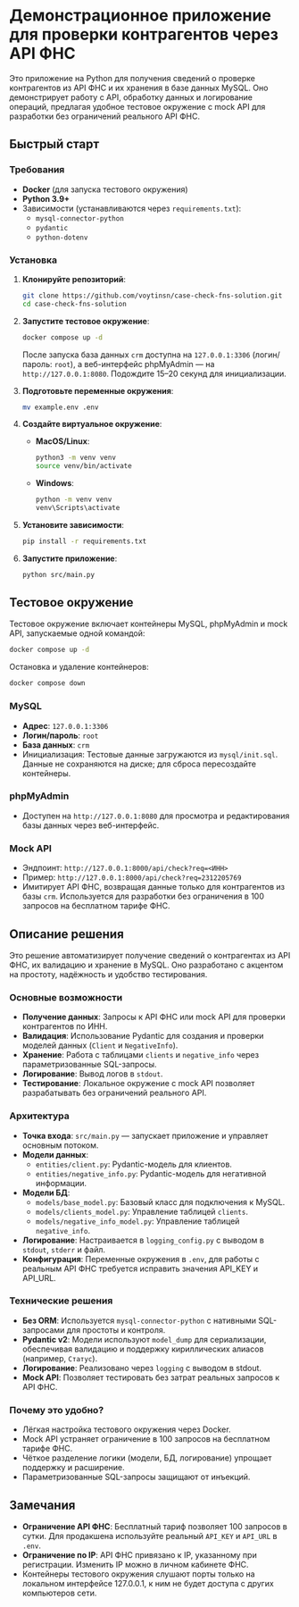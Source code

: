 # Демонстрационное приложение для проверки контрагентов через API ФНС

Это приложение на Python для получения сведений о проверке контрагентов из API ФНС и их хранения в базе данных MySQL. Оно демонстрирует работу с API, обработку данных и логирование операций, предлагая удобное тестовое окружение с mock API для разработки без ограничений реального API ФНС.

## Быстрый старт

### Требования
- **Docker** (для запуска тестового окружения)
- **Python 3.9+**
- Зависимости (устанавливаются через `requirements.txt`):
  - `mysql-connector-python`
  - `pydantic`
  - `python-dotenv`

### Установка
1. **Клонируйте репозиторий**:
   ```bash
   git clone https://github.com/voytinsn/case-check-fns-solution.git
   cd case-check-fns-solution
   ```

2. **Запустите тестовое окружение**:
   ```bash
   docker compose up -d
   ```
   После запуска база данных `crm` доступна на `127.0.0.1:3306` (логин/пароль: `root`), а веб-интерфейс phpMyAdmin — на `http://127.0.0.1:8080`. Подождите 15–20 секунд для инициализации.

3. **Подготовьте переменные окружения**:
   ```bash
   mv example.env .env
   ```

4. **Создайте виртуальное окружение**:
   - **MacOS/Linux**:
     ```bash
     python3 -m venv venv
     source venv/bin/activate
     ```
   - **Windows**:
     ```cmd
     python -m venv venv
     venv\Scripts\activate
     ```

5. **Установите зависимости**:
   ```bash
   pip install -r requirements.txt
   ```

6. **Запустите приложение**:
   ```bash
   python src/main.py
   ```

## Тестовое окружение

Тестовое окружение включает контейнеры MySQL, phpMyAdmin и mock API, запускаемые одной командой:
```bash
docker compose up -d
```

Остановка и удаление контейнеров:
```bash
docker compose down
```

### MySQL
- **Адрес**: `127.0.0.1:3306`
- **Логин/пароль**: `root`
- **База данных**: `crm`
- Инициализация: Тестовые данные загружаются из `mysql/init.sql`. Данные не сохраняются на диске; для сброса пересоздайте контейнеры.

### phpMyAdmin
- Доступен на `http://127.0.0.1:8080` для просмотра и редактирования базы данных через веб-интерфейс.

### Mock API
- Эндпоинт: `http://127.0.0.1:8000/api/check?req=<ИНН>`
- Пример: `http://127.0.0.1:8000/api/check?req=2312205769`
- Имитирует API ФНС, возвращая данные только для контрагентов из базы `crm`. Используется для разработки без ограничения в 100 запросов на бесплатном тарифе ФНС.

## Описание решения

Это решение автоматизирует получение сведений о контрагентах из API ФНС, их валидацию и хранение в MySQL. Оно разработано с акцентом на простоту, надёжность и удобство тестирования.

### Основные возможности
- **Получение данных**: Запросы к API ФНС или mock API для проверки контрагентов по ИНН.
- **Валидация**: Использование Pydantic для создания и проверки моделей данных (`Client` и `NegativeInfo`).
- **Хранение**: Работа с таблицами `clients` и `negative_info` через параметризованные SQL-запросы.
- **Логирование**: Вывод логов в `stdout`.
- **Тестирование**: Локальное окружение с mock API позволяет разрабатывать без ограничений реального API.

### Архитектура
- **Точка входа**: `src/main.py` — запускает приложение и управляет основным потоком.
- **Модели данных**:
  - `entities/client.py`: Pydantic-модель для клиентов.
  - `entities/negative_info.py`: Pydantic-модель для негативной информации.
- **Модели БД**:
  - `models/base_model.py`: Базовый класс для подключения к MySQL.
  - `models/clients_model.py`: Управление таблицей `clients`.
  - `models/negative_info_model.py`: Управление таблицей `negative_info`.
- **Логирование**: Настраивается в `logging_config.py` с выводом в `stdout`, `stderr` и файл.
- **Конфигурация**: Переменные окружения в `.env`, для работы с реальным API ФНС требуется исправить значения API_KEY и API_URL.

### Технические решения
- **Без ORM**: Используется `mysql-connector-python` с нативными SQL-запросами для простоты и контроля.
- **Pydantic v2**: Модели используют `model_dump` для сериализации, обеспечивая валидацию и поддержку кириллических алиасов (например, `Статус`).
- **Логирование**: Реализовано через `logging` c выводом в stdout.
- **Mock API**: Позволяет тестировать без затрат реальных запросов к API ФНС.

### Почему это удобно?
- Лёгкая настройка тестового окружения через Docker.
- Mock API устраняет ограничение в 100 запросов на бесплатном тарифе ФНС.
- Чёткое разделение логики (модели, БД, логирование) упрощает поддержку и расширение.
- Параметризованные SQL-запросы защищают от инъекций.

## Замечания
- **Ограничение API ФНС**: Бесплатный тариф позволяет 100 запросов в сутки. Для продакшена используйте реальный `API_KEY` и `API_URL` в `.env`.
- **Ограничение по IP**: API ФНС привязано к IP, указанному при регистрации. Изменить IP можно в личном кабинете ФНС.
- Контейнеры тестового окружения слушают порты только на локальном интерфейсе 127.0.0.1, к ним не будет доступа с других компьютеров сети.